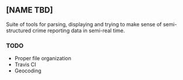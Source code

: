 ## [NAME TBD]

Suite of tools for parsing, displaying and trying to make sense of semi-structured crime reporting data in semi-real time.

### TODO

* Proper file organization
* Travis CI
* Geocoding
